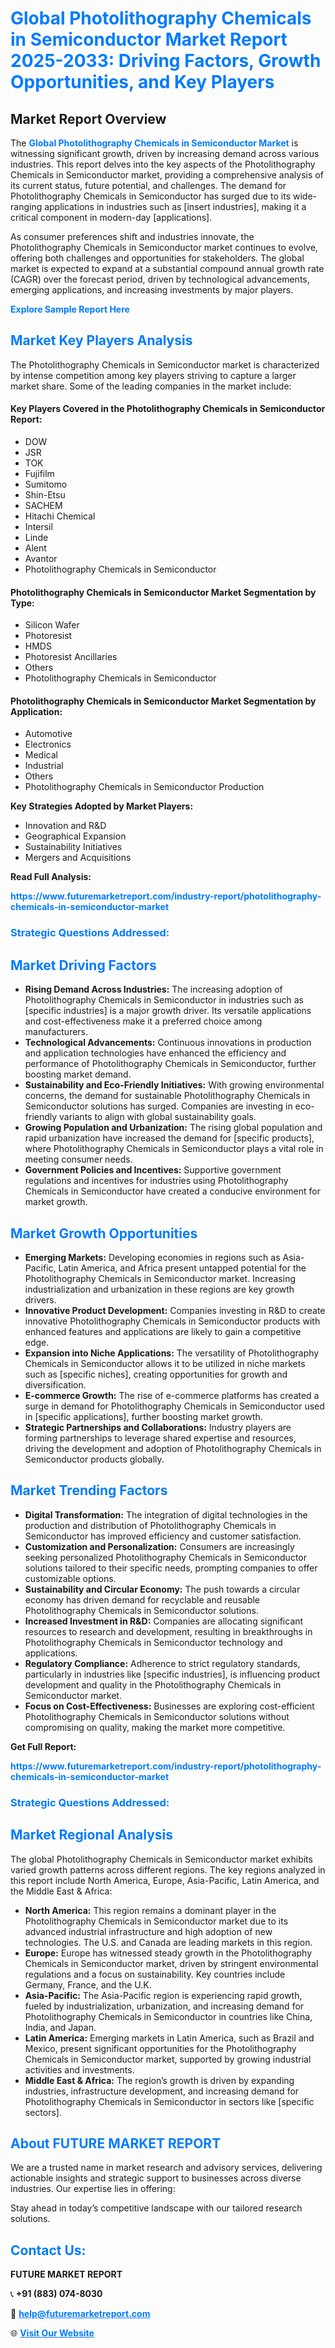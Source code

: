 <h1 style="color: #007BFF;">Global Photolithography Chemicals in Semiconductor Market Report 2025-2033: Driving Factors, Growth Opportunities, and Key Players</h1>

<section id="overview">
<h2>Market Report Overview</h2>
<p>The <a href="https://www.futuremarketreport.com/industry-report/photolithography-chemicals-in-semiconductor-market" style="color: #007BFF; text-decoration: none;"><strong>Global Photolithography Chemicals in Semiconductor Market</strong></a> is witnessing significant growth, driven by increasing demand across various industries. This report delves into the key aspects of the Photolithography Chemicals in Semiconductor market, providing a comprehensive analysis of its current status, future potential, and challenges. The demand for Photolithography Chemicals in Semiconductor has surged due to its wide-ranging applications in industries such as [insert industries], making it a critical component in modern-day [applications].</p>
<p>As consumer preferences shift and industries innovate, the Photolithography Chemicals in Semiconductor market continues to evolve, offering both challenges and opportunities for stakeholders. The global market is expected to expand at a substantial compound annual growth rate (CAGR) over the forecast period, driven by technological advancements, emerging applications, and increasing investments by major players.</p>
</section>

<section id="overview">
<p><a href="https://www.futuremarketreport.com/request-sample/reportId=108540" style="color: #007BFF; text-decoration: none;"><strong>Explore Sample Report Here</strong></a></p>
</section>

<section id="key-players">
<h2 style="color: #007BFF;">Market Key Players Analysis</h2>
<p>The Photolithography Chemicals in Semiconductor market is characterized by intense competition among key players striving to capture a larger market share. Some of the leading companies in the market include:</p>
<h4>Key Players Covered in the Photolithography Chemicals in Semiconductor Report:</h4>
<ul><li>DOW</li><li>JSR</li><li>TOK</li><li>Fujifilm</li><li>Sumitomo</li><li>Shin-Etsu</li><li>SACHEM</li><li>Hitachi Chemical</li><li>Intersil</li><li>Linde</li><li>Alent</li><li>Avantor</li><li>Photolithography Chemicals in Semiconductor</li></ul>
<h4>Photolithography Chemicals in Semiconductor Market Segmentation by Type:</h4>
<ul><li>Silicon Wafer</li><li>Photoresist</li><li>HMDS</li><li>Photoresist Ancillaries</li><li>Others</li><li>Photolithography Chemicals in Semiconductor</li></ul>

<h4>Photolithography Chemicals in Semiconductor Market Segmentation by Application:</h4>
<ul><li>Automotive</li><li>Electronics</li><li>Medical</li><li>Industrial</li><li>Others</li><li>Photolithography Chemicals in Semiconductor Production</li></ul>
<p><strong>Key Strategies Adopted by Market Players:</strong></p>
<ul>
<li>Innovation and R&D</li>
<li>Geographical Expansion</li>
<li>Sustainability Initiatives</li>
<li>Mergers and Acquisitions</li>
</ul>
</section>

<section>
<p><strong>Read Full Analysis: </strong></p><a href="https://www.futuremarketreport.com/industry-report/photolithography-chemicals-in-semiconductor-market" style="color: #007BFF; text-decoration: none;"><strong>https://www.futuremarketreport.com/industry-report/photolithography-chemicals-in-semiconductor-market</strong></a>
<h3 style="color: #007BFF;">Strategic Questions Addressed:</h3>
</section>

<section id="driving-factors">
<h2 style="color: #007BFF;">Market Driving Factors</h2>
<ul>
<li><strong>Rising Demand Across Industries:</strong> The increasing adoption of Photolithography Chemicals in Semiconductor in industries such as [specific industries] is a major growth driver. Its versatile applications and cost-effectiveness make it a preferred choice among manufacturers.</li>
<li><strong>Technological Advancements:</strong> Continuous innovations in production and application technologies have enhanced the efficiency and performance of Photolithography Chemicals in Semiconductor, further boosting market demand.</li>
<li><strong>Sustainability and Eco-Friendly Initiatives:</strong> With growing environmental concerns, the demand for sustainable Photolithography Chemicals in Semiconductor solutions has surged. Companies are investing in eco-friendly variants to align with global sustainability goals.</li>
<li><strong>Growing Population and Urbanization:</strong> The rising global population and rapid urbanization have increased the demand for [specific products], where Photolithography Chemicals in Semiconductor plays a vital role in meeting consumer needs.</li>
<li><strong>Government Policies and Incentives:</strong> Supportive government regulations and incentives for industries using Photolithography Chemicals in Semiconductor have created a conducive environment for market growth.</li>
</ul>
</section>

<section id="growth-opportunities">
<h2 style="color: #007BFF;">Market Growth Opportunities</h2>
<ul>
<li><strong>Emerging Markets:</strong> Developing economies in regions such as Asia-Pacific, Latin America, and Africa present untapped potential for the Photolithography Chemicals in Semiconductor market. Increasing industrialization and urbanization in these regions are key growth drivers.</li>
<li><strong>Innovative Product Development:</strong> Companies investing in R&D to create innovative Photolithography Chemicals in Semiconductor products with enhanced features and applications are likely to gain a competitive edge.</li>
<li><strong>Expansion into Niche Applications:</strong> The versatility of Photolithography Chemicals in Semiconductor allows it to be utilized in niche markets such as [specific niches], creating opportunities for growth and diversification.</li>
<li><strong>E-commerce Growth:</strong> The rise of e-commerce platforms has created a surge in demand for Photolithography Chemicals in Semiconductor used in [specific applications], further boosting market growth.</li>
<li><strong>Strategic Partnerships and Collaborations:</strong> Industry players are forming partnerships to leverage shared expertise and resources, driving the development and adoption of Photolithography Chemicals in Semiconductor products globally.</li>
</ul>
</section>

<section id="trending-factors">
<h2 style="color: #007BFF;">Market Trending Factors</h2>
<ul>
<li><strong>Digital Transformation:</strong> The integration of digital technologies in the production and distribution of Photolithography Chemicals in Semiconductor has improved efficiency and customer satisfaction.</li>
<li><strong>Customization and Personalization:</strong> Consumers are increasingly seeking personalized Photolithography Chemicals in Semiconductor solutions tailored to their specific needs, prompting companies to offer customizable options.</li>
<li><strong>Sustainability and Circular Economy:</strong> The push towards a circular economy has driven demand for recyclable and reusable Photolithography Chemicals in Semiconductor solutions.</li>
<li><strong>Increased Investment in R&D:</strong> Companies are allocating significant resources to research and development, resulting in breakthroughs in Photolithography Chemicals in Semiconductor technology and applications.</li>
<li><strong>Regulatory Compliance:</strong> Adherence to strict regulatory standards, particularly in industries like [specific industries], is influencing product development and quality in the Photolithography Chemicals in Semiconductor market.</li>
<li><strong>Focus on Cost-Effectiveness:</strong> Businesses are exploring cost-efficient Photolithography Chemicals in Semiconductor solutions without compromising on quality, making the market more competitive.</li>
</ul>
</section>

<section>
<p><strong>Get Full Report: </strong></p><a href="https://www.futuremarketreport.com/industry-report/photolithography-chemicals-in-semiconductor-market" style="color: #007BFF; text-decoration: none;"><strong>https://www.futuremarketreport.com/industry-report/photolithography-chemicals-in-semiconductor-market</strong></a>
<h3 style="color: #007BFF;">Strategic Questions Addressed:</h3>
</section>


<section id="regional-analysis">
<h2 style="color: #007BFF;">Market Regional Analysis</h2>
<p>The global Photolithography Chemicals in Semiconductor market exhibits varied growth patterns across different regions. The key regions analyzed in this report include North America, Europe, Asia-Pacific, Latin America, and the Middle East & Africa:</p>
<ul>
<li><strong>North America:</strong> This region remains a dominant player in the Photolithography Chemicals in Semiconductor market due to its advanced industrial infrastructure and high adoption of new technologies. The U.S. and Canada are leading markets in this region.</li>
<li><strong>Europe:</strong> Europe has witnessed steady growth in the Photolithography Chemicals in Semiconductor market, driven by stringent environmental regulations and a focus on sustainability. Key countries include Germany, France, and the U.K.</li>
<li><strong>Asia-Pacific:</strong> The Asia-Pacific region is experiencing rapid growth, fueled by industrialization, urbanization, and increasing demand for Photolithography Chemicals in Semiconductor in countries like China, India, and Japan.</li>
<li><strong>Latin America:</strong> Emerging markets in Latin America, such as Brazil and Mexico, present significant opportunities for the Photolithography Chemicals in Semiconductor market, supported by growing industrial activities and investments.</li>
<li><strong>Middle East & Africa:</strong> The region’s growth is driven by expanding industries, infrastructure development, and increasing demand for Photolithography Chemicals in Semiconductor in sectors like [specific sectors].</li>
</ul>
</section>

<footer>
<h2 style="color: #007BFF;">About FUTURE MARKET REPORT</h2>
<p>We are a trusted name in market research and advisory services, delivering actionable insights and strategic support to businesses across diverse industries. Our expertise lies in offering:</p>

<p>Stay ahead in today’s competitive landscape with our tailored research solutions.</p>

<h2 style="color: #007BFF;">Contact Us:</h2>
<p><strong>FUTURE MARKET REPORT</strong></p>
<p>📞 <strong>+91 (883) 074-8030</strong></p>
<p>📧 <strong><a href="mailto:help@futuremarketreport.com" style="color: #007BFF;">help@futuremarketreport.com</a></strong></p>
<p>🌐 <strong><a href="https://www.futuremarketreport.com/" style="color: #007BFF;">Visit Our Website</a></strong></p>
</footer>